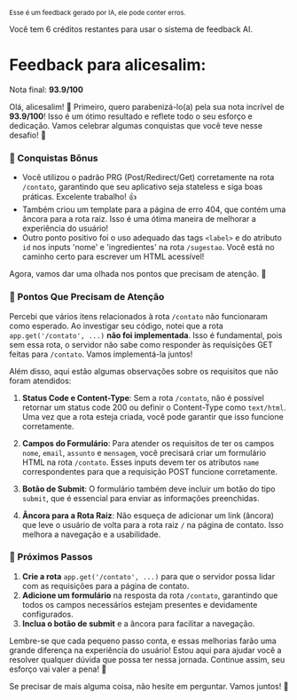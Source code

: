 <sup>Esse é um feedback gerado por IA, ele pode conter erros.</sup>

Você tem 6 créditos restantes para usar o sistema de feedback AI.

# Feedback para alicesalim:

Nota final: **93.9/100**

Olá, alicesalim! 🚀 Primeiro, quero parabenizá-lo(a) pela sua nota incrível de **93.9/100**! Isso é um ótimo resultado e reflete todo o seu esforço e dedicação. Vamos celebrar algumas conquistas que você teve nesse desafio! 🎉

### 🎉 Conquistas Bônus
- Você utilizou o padrão PRG (Post/Redirect/Get) corretamente na rota `/contato`, garantindo que seu aplicativo seja stateless e siga boas práticas. Excelente trabalho! 👍
- Também criou um template para a página de erro 404, que contém uma âncora para a rota raiz. Isso é uma ótima maneira de melhorar a experiência do usuário!
- Outro ponto positivo foi o uso adequado das tags `<label>` e do atributo `id` nos inputs 'nome' e 'ingredientes' na rota `/sugestao`. Você está no caminho certo para escrever um HTML acessível!

Agora, vamos dar uma olhada nos pontos que precisam de atenção. 👀

### 🚧 Pontos Que Precisam de Atenção
Percebi que vários itens relacionados à rota `/contato` não funcionaram como esperado. Ao investigar seu código, notei que a rota `app.get('/contato', ...)` **não foi implementada**. Isso é fundamental, pois sem essa rota, o servidor não sabe como responder às requisições GET feitas para `/contato`. Vamos implementá-la juntos!

Além disso, aqui estão algumas observações sobre os requisitos que não foram atendidos:

1. **Status Code e Content-Type**: Sem a rota `/contato`, não é possível retornar um status code 200 ou definir o Content-Type como `text/html`. Uma vez que a rota esteja criada, você pode garantir que isso funcione corretamente.

2. **Campos do Formulário**: Para atender os requisitos de ter os campos `nome`, `email`, `assunto` e `mensagem`, você precisará criar um formulário HTML na rota `/contato`. Esses inputs devem ter os atributos `name` correspondentes para que a requisição POST funcione corretamente.

3. **Botão de Submit**: O formulário também deve incluir um botão do tipo `submit`, que é essencial para enviar as informações preenchidas.

4. **Âncora para a Rota Raiz**: Não esqueça de adicionar um link (âncora) que leve o usuário de volta para a rota raiz `/` na página de contato. Isso melhora a navegação e a usabilidade.

### 🚀 Próximos Passos
1. **Crie a rota** `app.get('/contato', ...)` para que o servidor possa lidar com as requisições para a página de contato.
2. **Adicione um formulário** na resposta da rota `/contato`, garantindo que todos os campos necessários estejam presentes e devidamente configurados.
3. **Inclua o botão de submit** e a âncora para facilitar a navegação.

Lembre-se que cada pequeno passo conta, e essas melhorias farão uma grande diferença na experiência do usuário! Estou aqui para ajudar você a resolver qualquer dúvida que possa ter nessa jornada. Continue assim, seu esforço vai valer a pena! 🌟

Se precisar de mais alguma coisa, não hesite em perguntar. Vamos juntos! 💪